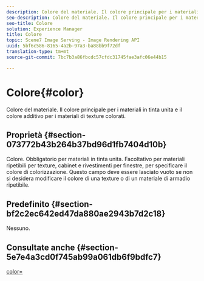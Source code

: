 ```yaml
---
description: Colore del materiale. Il colore principale per i materiali in tinta unita e il colore additivo per i materiali di texture colorati.
seo-description: Colore del materiale. Il colore principale per i materiali in tinta unita e il colore additivo per i materiali di texture colorati.
seo-title: Colore
solution: Experience Manager
title: Colore
topic: Scene7 Image Serving - Image Rendering API
uuid: 5bf6c586-8165-4a2b-97a3-ba88bb9f72df
translation-type: tm+mt
source-git-commit: 7bc7b3a86fbcdc57cfdc31745fae3afc06e44b15

---
```



# Colore{#color}

Colore del materiale. Il colore principale per i materiali in tinta unita e il colore additivo per i materiali di texture colorati.

## Proprietà {#section-073772b43b264b37bd96d1fb7404d10b}

Colore. Obbligatorio per materiali in tinta unita. Facoltativo per materiali ripetibili per texture, cabinet e rivestimenti per finestre, per specificare il colore di colorizzazione. Questo campo deve essere lasciato vuoto se non si desidera modificare il colore di una texture o di un materiale di armadio ripetibile.

## Predefinito {#section-bf2c2ec642ed47da880ae2943b7d2c18}

Nessuno.

## Consultate anche {#section-5e7e4a3cd0f745ab99a061db6f9bdfc7}

[color=](../../../../../ir-api/http-protocol/image-rendering-api-ref/c-ir-http-protocol-ref/c-ir-http-protocol-command-reference/r-ir-http-color.md#reference-ea3cba9edfe94dbab86d8f123a9ed0aa)
